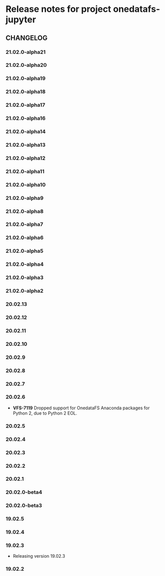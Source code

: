 Release notes for project onedatafs-jupyter
===========================================

CHANGELOG
---------

### 21.02.0-alpha21

### 21.02.0-alpha20

### 21.02.0-alpha19

### 21.02.0-alpha18

### 21.02.0-alpha17

### 21.02.0-alpha16

### 21.02.0-alpha14

### 21.02.0-alpha13

### 21.02.0-alpha12

### 21.02.0-alpha11

### 21.02.0-alpha10

### 21.02.0-alpha9

### 21.02.0-alpha8

### 21.02.0-alpha7

### 21.02.0-alpha6

### 21.02.0-alpha5

### 21.02.0-alpha4

### 21.02.0-alpha3

### 21.02.0-alpha2

### 20.02.13

### 20.02.12

### 20.02.11

### 20.02.10

### 20.02.9

### 20.02.8

### 20.02.7

### 20.02.6

-   **VFS-7119** Dropped support for OnedataFS Anaconda packages for
    Python 2, due to Python 2 EOL.

### 20.02.5

### 20.02.4

### 20.02.3

### 20.02.2

### 20.02.1

### 20.02.0-beta4

### 20.02.0-beta3

### 19.02.5

### 19.02.4

### 19.02.3

* Releasing version 19.02.3

### 19.02.2
